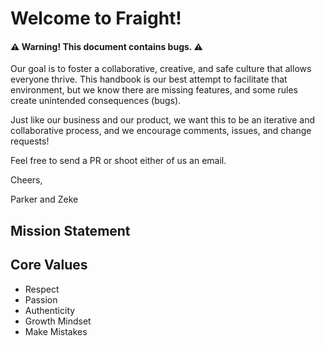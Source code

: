 # Welcome to Fraight!

#### ⚠️ Warning! This document contains bugs. ⚠️
Our goal is to foster a collaborative, creative, and safe culture that allows
everyone thrive. This handbook is our best attempt to facilitate that environment, but we know there are missing features, and some rules create unintended consequences (bugs).

Just like our business and our product, we want this to be an iterative and collaborative process, and we encourage comments, issues, and change requests!

Feel free to send a PR or shoot either of us an email.

Cheers,

Parker and Zeke

## Mission Statement

<!-- todo -->

## Core Values

- Respect
- Passion
- Authenticity
- Growth Mindset
- Make Mistakes
